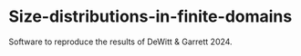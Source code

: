 # Size-distributions-in-finite-domains
Software to reproduce the results of DeWitt &amp; Garrett 2024.
